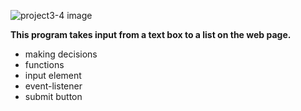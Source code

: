 
![project3-4 image](/project3-4/project3-4.png)

**This program takes input from a text box to a list on the web page.** 
* making decisions
* functions
* input element
* event-listener
* submit button

